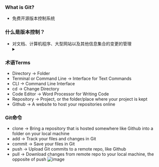 ### What is Git?
- 免费开源版本控制系统
### 什么是版本控制？
- 对文档、计算机程序、大型网站以及其他信息集合的变更的管理
  <details><summary></summary>
  <p>
    帮助我们去看什么时间做了什么，追踪bug，回滚到之前的代码版本等
  </p>
  </details>

### 术语Terms
- Directory -> Folder
- Terminal or Command Line -> Interface for Text Commands
- CLI -> Command Line Interface
- cd -> Change Directory
- Code Editor -> Word Processor for Writing Code
- Repository -> Project, or the folder/place where your project is kept
- Github -> A website to host your repositories online

### Git命令
- clone -> Bring a repository that is hosted somewhere like Github into a folder on your local machine
- add -> Track your files and changes in Git
- commit -> Save your files in Git
- push -> Upload Git commits to a remote repo, like Github
- pull -> Download changes from remote repo to your local machine, the opposite of push
![image](https://user-images.githubusercontent.com/41363767/155286129-0de0ab05-7f52-4d1e-963e-5d1ee178328b.png)
